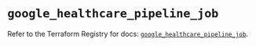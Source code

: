 # `google_healthcare_pipeline_job`

Refer to the Terraform Registry for docs: [`google_healthcare_pipeline_job`](https://registry.terraform.io/providers/hashicorp/google/6.39.0/docs/resources/healthcare_pipeline_job).
